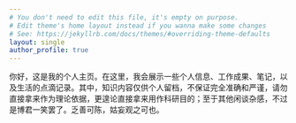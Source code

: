 ```yaml
---
# You don't need to edit this file, it's empty on purpose.
# Edit theme's home layout instead if you wanna make some changes
# See: https://jekyllrb.com/docs/themes/#overriding-theme-defaults
layout: single
author_profile: true
---
```


你好，这是我的个人主页。在这里，我会展示一些个人信息、工作成果、笔记，以及生活的点滴记录。其中，知识内容仅供个人留档，不保证完全准确和严谨，请勿直接拿来作为理论依据，更遑论直接拿来用作科研目的；至于其他闲谈杂感，不过是博君一笑罢了。乏善可陈，姑妄观之可也。
